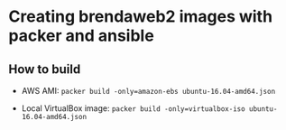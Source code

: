 # Creating brendaweb2 images with packer and ansible

## How to build
- AWS AMI: ```packer build -only=amazon-ebs ubuntu-16.04-amd64.json```

- Local VirtualBox image: ```packer build -only=virtualbox-iso ubuntu-16.04-amd64.json```


